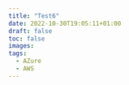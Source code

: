 ```yaml
---
title: "Test6"
date: 2022-10-30T19:05:11+01:00
draft: false
toc: false
images:
tags:
  - AZure
  - AWS
---
```


